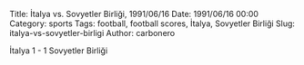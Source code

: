 Title: İtalya vs. Sovyetler Birliği, 1991/06/16
Date: 1991/06/16 00:00
Category: sports
Tags: football, football scores, İtalya, Sovyetler Birliği
Slug: italya-vs-sovyetler-birligi
Author: carbonero


İtalya 1 - 1 Sovyetler Birliği
